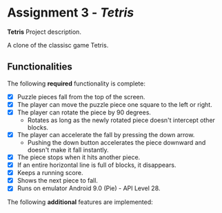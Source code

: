 

# Assignment 3 - *_Tetris_*



****Tetris**** Project description.

 A clone of the classisc game Tetris. 




## Functionalities

[//]: # (Write [x] to mark off what was accomplished.<br/>)

The following ****required**** functionality is complete:

* [X] Puzzle pieces fall from the top of the screen.
* [X] The player can move the puzzle piece one square to the left or right.
* [X]  The player can rotate the piece by 90 degrees.
	* Rotates as long as the newly rotated piece doesn't intercept other blocks.
* [X] The player can accelerate the fall by pressing the down arrow.
	- Pushing the down button accelerates the piece downward and doesn't make it fall instantly.
* [X]  The piece stops when it hits another piece.
* [X]  If an entire horizontal line is full of blocks, it disappears.
* [X]  Keeps a running score.
* [X]  Shows the next piece to fall.
* [X]  Runs on emulator Android 9.0 (Pie) - API Level 28.

[//]: # (* [X] Got any features?)
The following ****additional**** features are implemented:<br/>

